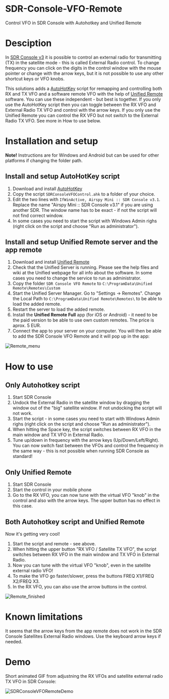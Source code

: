 # SDR-Console-VFO-Remote
Control VFO in SDR Console with Autohotkey and Unified Remote

# Desciption
In [SDR Console v3](https://www.sdr-radio.com/) it is possible to control an external radio for transmitting (TX) in the satellite mode - this is called External Radio control. To change frequency you can click on the digits in the control window with the mouse pointer or change with the arrow keys, but it is not possible to use any other shortcut keys or VFO knobs.

This solutions adds a [AutoHotKey](https://www.autohotkey.com/) script for remapping and controlling both RX and TX VFO and a software remote VFO with the help of [Unified Remote](https://www.unifiedremote.com/) software. You can use these independent - but best is together. If you only use the AutoHotKey script then you can toggle between the RX VFO and External Radio TX VFO and control with the arrow keys. If you only use the Unified Remote you can control the RX VFO but not switch to the External Radio TX VFO. See more in How to use below.

# Installation and setup
**Note!** Instructions are for Windows and Android but can be used for other platforms if changing the folder path.
## Install and setup AutoHotKey script
1. Download and install [AutoHotKey](https://www.autohotkey.com/)
2. Copy the script `SDRConsoleVFOControl.ahk` to a folder of your choice.
3. Edit the two lines with `IfWinActive, Airspy Mini :: SDR Console v3.1`. Replace the name "Airspy Mini :: SDR Console v3.1" if you are using another SDR. The window name has to be exact - if not the script will not find correct window.
4. In some cases you need to start the script with Windows Admin righs (right click on the script and choose "Run as administrator").

## Install and setup Unified Remote server and the app remote
1. Download and install [Unified Remote](https://www.unifiedremote.com/)
2. Check that the Unified Server is running. Please see the help files and wiki at the Unified webpage for all info about the software. In some cases you need to change the service to run as administrator.
3. Copy the folder `SDR Console VFO Remote` to `C:\ProgramData\Unified Remote\Remotes\Custom`
4. Start the Unified Server Manager. Go to "Settings -> Remotes". Change the Local Path to `C:\ProgramData\Unified Remote\Remotes\` to be able to load the added remote.
5. Restart the server to load the added remote.
6. Install the **Unified Remote Full** app (for iOS or Android) - it need to be the paid version to be able to use own custom remotes. The price is aprox. 5 EUR.
7. Connect the app to your server on your computer. You will then be able to add the SDR Console VFO Remote and it will pop up in the app:

![Remote_menu](https://user-images.githubusercontent.com/35871385/135282917-f4751ff2-642c-4f3f-935c-5a2e1ffb14fd.png)


# How to use
## Only Autohotkey script
1. Start SDR Console
2. Undock the External Radio in the satellite window by dragging the window out of the "big" satellite window. If not undocking the script will not work.
3. Start the script - in some cases you need to start with Windows Admin righs (right click on the script and choose "Run as administrator").
4. When hitting the Space key, the script switches between RX VFO in the main window and TX VFO in External Radio.
5. Tune up/down in frequency with the arrow keys (Up/Down/Left/Right). You can now switch fast between the VFOs and control the frequency in the same way - this is not possible when running SDR Console as standard!

## Only Unified Remote
1. Start SDR Console
2. Start the control in your mobile phone
3. Go to the RX VFO, you can now tune with the virtual VFO "knob" in the control and also with the arrow keys. The upper button has no effect in this case.

## Both Autohotkey script and Unified Remote
Now it's getting very cool!
1. Start the script and remote - see above.
2. When hitting the upper button "RX VFO / Satellite TX VFO", the script switches between RX VFO in the main window and TX VFO in External Radio.
3. Now you can tune with the virtual VFO "knob", even in the satellite external radio VFO!
4. To make the VFO go faster/slower, press the buttons FREQ X1/FREQ X2/FREQ X3.
5. In the RX VFO, you can also use the arrow buttons in the control.

![Remote_finished](https://user-images.githubusercontent.com/35871385/135282874-b7fe2cc7-b90d-4cea-b87b-4599c0d42402.png)

# Known limitations
It seems that the arrow keys from the app remote does not work in the SDR Console Satellites External Radio windows. Use the keyboard arrow keys if needed.

# Demo
Short animated GIF from adjustning the RX VFOs and satellite external radio TX VFO in SDR Console:

![SDRConsoleVFORemoteDemo](https://user-images.githubusercontent.com/35871385/135272134-6aadc878-89d8-47d5-9e24-6073ed6f99ea.gif)
